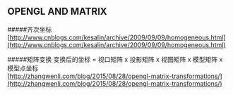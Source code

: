 ## OPENGL AND MATRIX

#####齐次坐标
[http://www.cnblogs.com/kesalin/archive/2009/09/09/homogeneous.html](http://www.cnblogs.com/kesalin/archive/2009/09/09/homogeneous.html)

#####矩阵变换
变换后的坐标 = 视口矩阵 x 投影矩阵 x 视图矩阵 x 模型矩阵 x 模型点坐标 <br/>
[http://zhangwenli.com/blog/2015/08/28/opengl-matrix-transformations/](http://zhangwenli.com/blog/2015/08/28/opengl-matrix-transformations/)